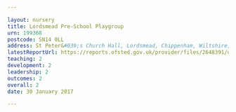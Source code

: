 ```yaml
---

layout: nursery
title: Lordsmead Pre-School Playgroup
urn: 199368
postcode: SN14 0LL
address: St Peter&#039;s Church Hall, Lordsmead, Chippenham, Wiltshire, SN14 0LL
latestReportUrl: https://reports.ofsted.gov.uk/provider/files/2648391/urn/199368.pdf
teaching: 2
development: 2
leadership: 2
outcomes: 2
overall: 2
date: 30 January 2017

---
```

